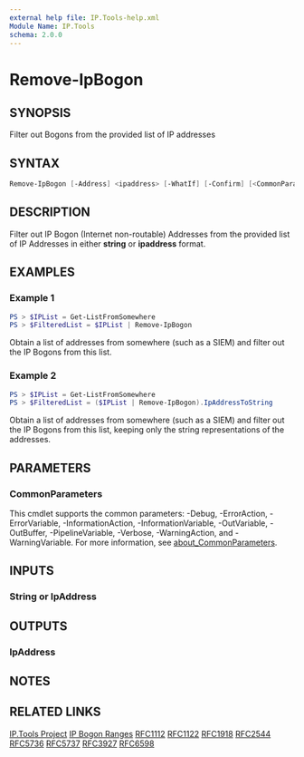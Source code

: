 ```yaml
---
external help file: IP.Tools-help.xml
Module Name: IP.Tools
schema: 2.0.0
---
```


# Remove-IpBogon

## SYNOPSIS

Filter out Bogons from the provided list of IP addresses

## SYNTAX

```powershell
Remove-IpBogon [-Address] <ipaddress> [-WhatIf] [-Confirm] [<CommonParameters>]
```

## DESCRIPTION

Filter out IP Bogon (Internet non-routable) Addresses from the provided list of IP Addresses in either **string** or **ipaddress** format.

## EXAMPLES

### Example 1

```powershell
PS > $IPList = Get-ListFromSomewhere
PS > $FilteredList = $IPList | Remove-IpBogon
```

Obtain a list of addresses from somewhere (such as a SIEM) and filter out the IP Bogons from this list.

### Example 2

```powershell
PS > $IPList = Get-ListFromSomewhere
PS > $FilteredList = ($IPList | Remove-IpBogon).IpAddressToString
```

Obtain a list of addresses from somewhere (such as a SIEM) and filter out the IP Bogons from this list, keeping only the string representations of the addresses.

## PARAMETERS

### CommonParameters

This cmdlet supports the common parameters: -Debug, -ErrorAction, -ErrorVariable, -InformationAction, -InformationVariable, -OutVariable, -OutBuffer, -PipelineVariable, -Verbose, -WarningAction, and -WarningVariable. For more information, see [about_CommonParameters](http://go.microsoft.com/fwlink/?LinkID=113216).

## INPUTS

### String or IpAddress

## OUTPUTS

### IpAddress

## NOTES

## RELATED LINKS

[IP.Tools Project](https://github.com/IPSecMSSP/ip.tools)
[IP Bogon Ranges](https://ipgeolocation.io/resources/bogon.html)
[RFC1112](https://www.rfc-editor.org/rfc/rfc1112.html)
[RFC1122](https://www.rfc-editor.org/rfc/rfc1122.html)
[RFC1918](https://www.rfc-editor.org/rfc/rfc1918.html)
[RFC2544](https://www.rfc-editor.org/rfc/rfc2544.html)
[RFC5736](https://www.rfc-editor.org/rfc/rfc5736.html)
[RFC5737](https://www.rfc-editor.org/rfc/rfc5737.html)
[RFC3927](https://www.rfc-editor.org/rfc/rfc3927.html)
[RFC6598](https://www.rfc-editor.org/rfc/rfc6598.html)
